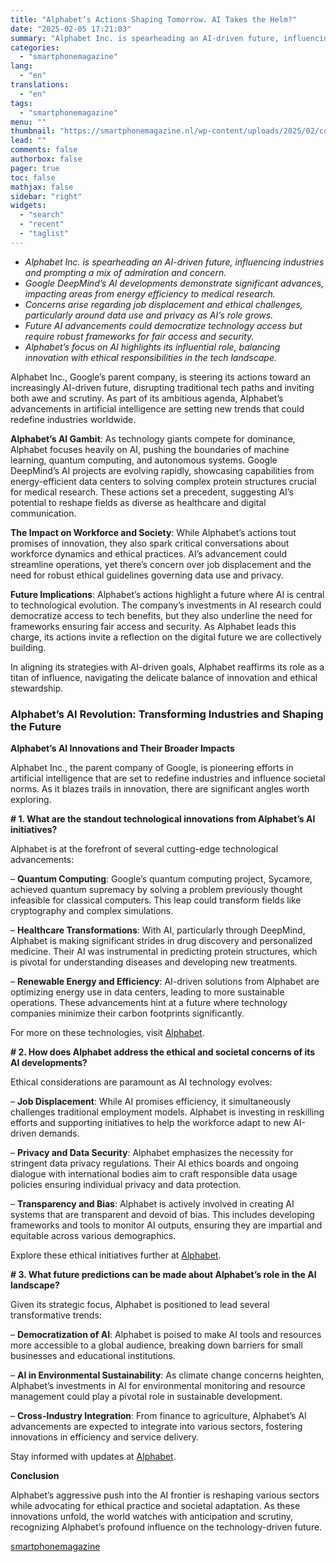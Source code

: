 ```yaml
---
title: "Alphabet’s Actions Shaping Tomorrow. AI Takes the Helm?"
date: "2025-02-05 17:21:03"
summary: "Alphabet Inc. is spearheading an AI-driven future, influencing industries and prompting a mix of admiration and concern.Google DeepMind’s AI developments demonstrate significant advances, impacting areas from energy efficiency to medical research.Concerns arise regarding job displacement and ethical challenges, particularly around data use and privacy as AI’s role grows.Future AI advancements..."
categories:
  - "smartphonemagazine"
lang:
  - "en"
translations:
  - "en"
tags:
  - "smartphonemagazine"
menu: ""
thumbnail: "https://smartphonemagazine.nl/wp-content/uploads/2025/02/compressed_img-3iWN7UjF4OFu7Ty0mwZaQV2x-480x384.png"
lead: ""
comments: false
authorbox: false
pager: true
toc: false
mathjax: false
sidebar: "right"
widgets:
  - "search"
  - "recent"
  - "taglist"
---
```


* *Alphabet Inc. is spearheading an AI-driven future, influencing industries and prompting a mix of admiration and concern.*
* *Google DeepMind’s AI developments demonstrate significant advances, impacting areas from energy efficiency to medical research.*
* *Concerns arise regarding job displacement and ethical challenges, particularly around data use and privacy as AI’s role grows.*
* *Future AI advancements could democratize technology access but require robust frameworks for fair access and security.*
* *Alphabet’s focus on AI highlights its influential role, balancing innovation with ethical responsibilities in the tech landscape.*

Alphabet Inc., Google’s parent company, is steering its actions toward an increasingly AI-driven future, disrupting traditional tech paths and inviting both awe and scrutiny. As part of its ambitious agenda, Alphabet’s advancements in artificial intelligence are setting new trends that could redefine industries worldwide.

**Alphabet’s AI Gambit**: As technology giants compete for dominance, Alphabet focuses heavily on AI, pushing the boundaries of machine learning, quantum computing, and autonomous systems. Google DeepMind’s AI projects are evolving rapidly, showcasing capabilities from energy-efficient data centers to solving complex protein structures crucial for medical research. These actions set a precedent, suggesting AI’s potential to reshape fields as diverse as healthcare and digital communication.

**The Impact on Workforce and Society**: While Alphabet’s actions tout promises of innovation, they also spark critical conversations about workforce dynamics and ethical practices. AI’s advancement could streamline operations, yet there’s concern over job displacement and the need for robust ethical guidelines governing data use and privacy.

**Future Implications**: Alphabet’s actions highlight a future where AI is central to technological evolution. The company’s investments in AI research could democratize access to tech benefits, but they also underline the need for frameworks ensuring fair access and security. As Alphabet leads this charge, its actions invite a reflection on the digital future we are collectively building.

In aligning its strategies with AI-driven goals, Alphabet reaffirms its role as a titan of influence, navigating the delicate balance of innovation and ethical stewardship.

### Alphabet’s AI Revolution: Transforming Industries and Shaping the Future

**Alphabet’s AI Innovations and Their Broader Impacts**

Alphabet Inc., the parent company of Google, is pioneering efforts in artificial intelligence that are set to redefine industries and influence societal norms. As it blazes trails in innovation, there are significant angles worth exploring.

**# 1. What are the standout technological innovations from Alphabet’s AI initiatives?**

Alphabet is at the forefront of several cutting-edge technological advancements:

– **Quantum Computing**: Google’s quantum computing project, Sycamore, achieved quantum supremacy by solving a problem previously thought infeasible for classical computers. This leap could transform fields like cryptography and complex simulations.

– **Healthcare Transformations**: With AI, particularly through DeepMind, Alphabet is making significant strides in drug discovery and personalized medicine. Their AI was instrumental in predicting protein structures, which is pivotal for understanding diseases and developing new treatments.

– **Renewable Energy and Efficiency**: AI-driven solutions from Alphabet are optimizing energy use in data centers, leading to more sustainable operations. These advancements hint at a future where technology companies minimize their carbon footprints significantly.

For more on these technologies, visit [Alphabet](https://abc.xyz).

**# 2. How does Alphabet address the ethical and societal concerns of its AI developments?**

Ethical considerations are paramount as AI technology evolves:

– **Job Displacement**: While AI promises efficiency, it simultaneously challenges traditional employment models. Alphabet is investing in reskilling efforts and supporting initiatives to help the workforce adapt to new AI-driven demands.

– **Privacy and Data Security**: Alphabet emphasizes the necessity for stringent data privacy regulations. Their AI ethics boards and ongoing dialogue with international bodies aim to craft responsible data usage policies ensuring individual privacy and data protection.

– **Transparency and Bias**: Alphabet is actively involved in creating AI systems that are transparent and devoid of bias. This includes developing frameworks and tools to monitor AI outputs, ensuring they are impartial and equitable across various demographics.

Explore these ethical initiatives further at [Alphabet](https://abc.xyz).

**# 3. What future predictions can be made about Alphabet’s role in the AI landscape?**

Given its strategic focus, Alphabet is positioned to lead several transformative trends:

– **Democratization of AI**: Alphabet is poised to make AI tools and resources more accessible to a global audience, breaking down barriers for small businesses and educational institutions.

– **AI in Environmental Sustainability**: As climate change concerns heighten, Alphabet’s investments in AI for environmental monitoring and resource management could play a pivotal role in sustainable development.

– **Cross-Industry Integration**: From finance to agriculture, Alphabet’s AI advancements are expected to integrate into various sectors, fostering innovations in efficiency and service delivery.

Stay informed with updates at [Alphabet](https://abc.xyz).

**Conclusion**

Alphabet’s aggressive push into the AI frontier is reshaping various sectors while advocating for ethical practice and societal adaptation. As these innovations unfold, the world watches with anticipation and scrutiny, recognizing Alphabet’s profound influence on the technology-driven future.

[smartphonemagazine](https://smartphonemagazine.nl/en/2025/02/05/alphabets-actions-shaping-tomorrow-ai-takes-the-helm/)
